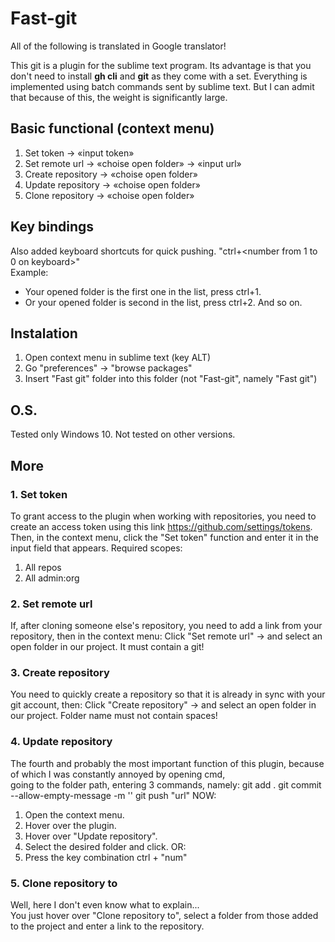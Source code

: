 # Fast-git

All of the following is translated in Google translator!

This git is a plugin for the sublime text program. Its advantage is that you don't need to install **gh cli** and **git** as they come with a set. 
Everything is implemented using batch commands sent by sublime text. But I can admit that because of this, the weight is significantly large.

## Basic functional (context menu)
1. Set token → «input token»
2. Set remote url → «choise open folder» → «input url»
3. Create repository → «choise open folder»
4. Update repository → «choise open folder»
5. Clone repository → «choise open folder»

## Key bindings 
Also added keyboard shortcuts for quick pushing. "ctrl+<number from 1 to 0 on keyboard>"  
Example:  
 - Your opened folder is the first one in the list, press ctrl+1.  
 - Or your opened folder is second in the list, press ctrl+2. And so on.
 
## Instalation  
1. Open context menu in sublime text (key ALT)
2. Go "preferences" → "browse packages"
3. Insert "Fast git" folder into this folder (not "Fast-git", namely "Fast git")

## O.S.
Tested only Windows 10. Not tested on other versions.

## More
### 1. Set token
To grant access to the plugin when working with repositories, you need to create an access token using this link https://github.com/settings/tokens.  
Then, in the context menu, click the "Set token" function and enter it in the input field that appears.
Required scopes:
1. All repos
2. All admin:org  

### 2. Set remote url
If, after cloning someone else's repository, you need to add a link from your repository, then in the context menu:
Click "Set remote url" → and select an open folder in our project. It must contain a git!

### 3. Create repository
You need to quickly create a repository so that it is already in sync with your git account, then:
Click "Create repository" → and select an open folder in our project. Folder name must not contain spaces!

### 4. Update repository
The fourth and probably the most important function of this plugin, because of which I was constantly annoyed by opening cmd,  
going to the folder path, entering 3 commands, namely:
git add .
git commit --allow-empty-message -m ''
git push "url"
NOW:
1. Open the context menu.
2. Hover over the plugin.
3. Hover over "Update repository".
4. Select the desired folder and click.
OR:
1. Press the key combination ctrl + "num"

### 5. Clone repository to
Well, here I don't even know what to explain...  
You just hover over "Clone repository to", select a folder from those added to the project and enter a link to the repository.
